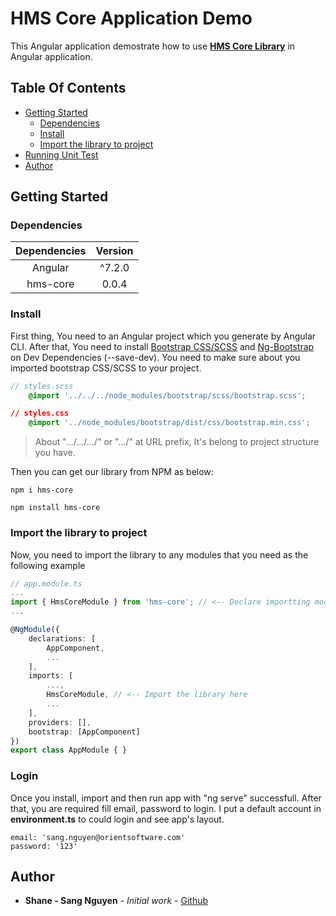 # HMS Core Application Demo

This Angular application demostrate how to use [**HMS Core Library**](https://github.com/SangNguyenOSD/hms-core-v1) in Angular application.

## Table Of Contents

* [Getting Started](#getting-started)
    * [Dependencies](#dependencies)
    * [Install](#install)
    * [Import the library to project](#import-the-library-to-project)
* [Running Unit Test](#running-unit-test)
* [Author](#author)


## Getting Started

### Dependencies 
| Dependencies  | Version        | 
| :-----------: |:--------------:|
| Angular       | ^7.2.0         |
| hms-core      | 0.0.4         |

### Install

First thing, You need to an Angular project which you generate by Angular CLI.
After that, You need to install [Bootstrap CSS/SCSS](https://www.npmjs.com/package/bootstrap) and [Ng-Bootstrap](https://github.com/ng-bootstrap/ng-bootstrap) on Dev Dependencies (--save-dev). You need to make sure about you imported bootstrap CSS/SCSS to your project.
```scss
// styles.scss
    @import '../../../node_modules/bootstrap/scss/bootstrap.scss';
```
```css
// styles.css
    @import '../node_modules/bootstrap/dist/css/bootstrap.min.css';
```
> About ".../.../.../" or ".../" at URL prefix, It's belong to project structure you have.

Then you can get our library from NPM as below:
```shell
npm i hms-core
```
```shell
npm install hms-core
```

### Import the library to project

Now, you need to import the library to any modules that you need as the following example
```ts
// app.module.ts
...
import { HmsCoreModule } from 'hms-core'; // <-- Declare importting module from hms-core here
...

@NgModule({
    declarations: [
        AppComponent,
        ...
    ],
    imports: [
        ...,
        HmsCoreModule, // <-- Import the library here
        ...
    ],
    providers: [],
    bootstrap: [AppComponent]
})
export class AppModule { }
```

### Login

Once you install, import and then run app with "ng serve" successfull. After that, you are required fill email, password to login. I put a default account in **environment.ts** to could login and see app's layout.

```shell
email: 'sang.nguyen@orientsoftware.com'
password: '123'
```

## Author
* **Shane - Sang Nguyen** - *Initial work* - [Github](https://github.com/SangNguyenOSD)
